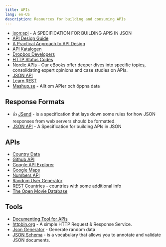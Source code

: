 ```yaml
---
title: APIs
lang: en-US
description: Resources for building and consuming APIs
---
```


* [json:api](https://jsonapi.org/) - A SPECIFICATION FOR BUILDING APIS IN JSON
* [API Design Guide](https://github.com/interagent/http-api-design)
* [A Practical Approach to API Design](https://leanpub.com/restful-api-design)
* [API Katalogen](http://apikatalogen.se/)
* [Dropbox Developers](https://www.dropbox.com/developers)
* [HTTP Status Codes](https://en.wikipedia.org/wiki/List_of_HTTP_status_codes)
* [Nordic APIs](https://nordicapis.com/api-ebooks/) - Our eBooks offer deeper dives into specific topics, consolidating expert opinions and case studies on APIs.
* [JSON API](http://jsonapi.org/)
* [Learn REST](http://www.restapitutorial.com/)
* [Mashup.se](http://www.mashup.se/) - Allt om APIer och öppna data

## Response Formats

* :+1: [JSend](https://labs.omniti.com/labs/jsend) - is a specification that lays down some rules for how JSON responses from web servers should be formatted.
* [JSON API](http://jsonapi.org/) - A Specification for building APIs in JSON

## APIs

* [Country Data](http://country.io/)
* [Github API](https://developer.github.com/v3/)
* [Google API Explorer](https://developers.google.com/apis-explorer/#p/)
* [Google Maps](https://developers.google.com/maps/)
* [Numbers API](http://numbersapi.com/#42)
* [Random User Generator](https://randomuser.me/)
* [REST Countries](https://restcountries.eu) - countries with some additional info
* [The Open Movie Database](http://omdbapi.com/)

## Tools

* [Documenting Tool for APIs](http://apidocjs.com/)
* [httpbin.org](https://httpbin.org/) - A simple HTTP Request & Response Service.
* [Json Generator](http://www.json-generator.com/) - Generate random data
* [JSON Schema](http://json-schema.org/) - is a vocabulary that allows you to annotate and validate JSON documents.

